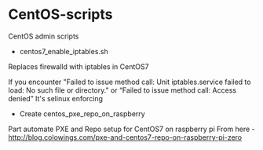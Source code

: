 # CentOS-scripts
CentOS admin scripts

- centos7_enable_iptables.sh

Replaces firewalld with iptables in CentOS7

If you encounter "Failed to issue method call: Unit iptables.service failed to load: No such file or directory." or “Failed to issue method call: Access denied”
It's selinux enforcing

- Create centos_pxe_repo_on_raspberry

Part automate PXE and Repo setup for CentOS7 on raspberry pi
From here - http://blog.colowings.com/pxe-and-centos7-repo-on-raspberry-pi-zero
